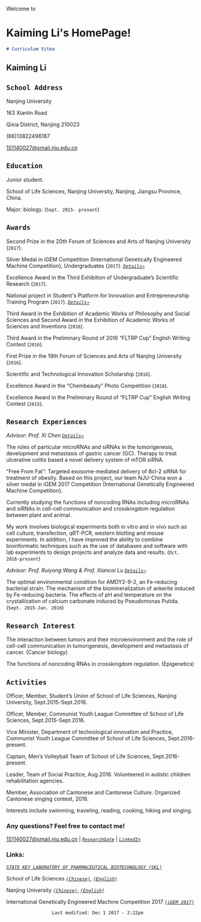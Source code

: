 Welcome to
# **Kaiming Li**'s HomePage!

```markdown
# Curriculum Vitea
```

## **Kaiming Li**

## `School Address`
Nanjing University

163 Xianlin Road

Qixia District, Nanjing 210023

(86)13822496187

151140027@smail.nju.edu.cn

## `Education`
Junior student.

School of Life Sciences, Nanjing University, Nanjing, Jiangsu Province, China.

Major: biology. (`Sept. 2015- present`)

## `Awards`
Second Prize in the 20th Forum of Sciences and Arts of Nanjing University (`2017`).

Silver Medal in iGEM Competition (International Genetically Engineered Machine Competition), Undergraduates (`2017`). [_`Details→`_](http://2017.igem.org/Team:NJU-China)

Excellence Award in the Third Exhibition of Undergraduate’s Scientific Research (`2017`).

National project in Student's Platform for Innovation and Entrepreneurship Training Program (`2017`). [_`Details→`_](http://gjcxcy.bjtu.edu.cn/Index.aspx)

Third Award in the Exhibition of Academic Works of Philosophy and Social Sciences and Second Award in the Exhibition of Academic Works of Sciences and Inventions (`2016`). 

Third Award in the Preliminary Round of 2016 “FLTRP Cup” English Writing Contest (`2016`). 

First Prize in the 19th Forum of Sciences and Arts of Nanjing University (`2016`).

Scientific and Technological Innovation Scholarship (`2016`).

Excellence Award in the “Chembeauty” Photo Competition (`2016`).

Excellence Award in the Preliminary Round of “FLTRP Cup” English Writing Contest (`2015`).


## `Research Experiences`
_Advisor: Prof. Xi Chen_ [_`Details→`_](https://www.researchgate.net/profile/Xi_Chen32)

The roles of particular microRNAs and siRNAs in the tumorigenesis, development and metastasis of gastric cancer (GC). Therapy to treat ulcerative colitis based a novel delivery system of mTOR siRNA.

“Free From Fat”: Targeted exosome-mediated delivery of Bcl-2 siRNA for treatment of obesity. Based on this project, our team NJU-China won a silver medal in iGEM 2017 Competition (International Genetically Engineered Machine Competition).

Currently studying the functions of noncoding RNAs including microRNAs and siRNAs in cell-cell communication and crosskingdom regulation between plant and animal.

My work involves biological experiments both in vitro and in vivo such as cell culture, transfection, qRT-PCR, western blotting and mouse experiments. In addition, I have improved the ability to combine bioinformatic techniques such as the use of databases and software with lab experiments to design projects and analyze data and results. (`Oct. 2016-present`)

_Advisor: Prof. Ruiyong Wang & Prof. Xiancai Lu_ [_`Details→`_](https://www.researchgate.net/profile/Xiancai_Lu)

The optimal environmental condition for AMDY2-9-2, an Fe-reducing bacterial strain. The mechanism of the biomineralization of ankerite induced by Fe-reducing bacteria. The effects of pH and temperature on the crystallization of calcium carbonate induced by Pseudomonas Putida. (`Sept. 2015-Jan. 2016`)

## `Research Interest`
The interaction between tumors and their microenvironment and the role of cell-cell communication in tumorigenesis, development and metastasis of cancer. (Cancer biology)

The functions of noncoding RNAs in crosskingdom regulation. (Epigenetics)

## `Activities`
Officer, Member, Student’s Union of School of Life Sciences, Nanjing University, Sept.2015-Sept.2016.

Officer, Member, Communist Youth League Committee of School of Life Sciences, Sept.2015-Sept.2016. 

Vice Minister, Department of technological innovation and Practice, Communist Youth League Committee of School of Life Sciences, Sept.2016-present. 

Captain, Men’s Volleyball Team of School of Life Sciences, Sept.2016-present. 

Leader, Team of Social Practice, Aug.2016. Volunteered in autistic children rehabilitation agencies. 

Member, Association of Cantonese and Cantonese Culture. Organized Cantonese singing contest, 2016. 

Interests include swimming, traveling, reading, cooking, hiking and singing.

### Any questions? Feel free to contact me! 

<a href="mailto:151140027@smail.nju.edu.cn">151140027@smail.nju.edu.cn</a>  |  [_`ResearchGate`_](https://www.researchgate.net/profile/Kaiming_Li6)  | 
[_`LinkedIn`_](https://www.linkedin.com/in/kaiming-li-424342126/)

### Links:

[_`STATE KEY LABORATORY OF PHARMACEUTICAL BIOTECHNOLOGY (SKL)`_](http://biopharm.nju.edu.cn/Default.aspx)

School of Life Sciences [_`(Chinese)`_](http://life.nju.edu.cn/), [_`(English)`_](https://www.nju.edu.cn/EN/7f/76/c7136a163702/page.htm)

Nanjing University [_`(Chinese)`_](https://www.nju.edu.cn/main.htm), [_`(English)`_](https://www.nju.edu.cn/EN/)

International Genetically Engineered Machine Competition 2017 [_`(iGEM 2017)`_](http://2017.igem.org/Main_Page)


           
                                        
                                                                  
                     Last modified: Dec 1 2017 - 2:22pm
